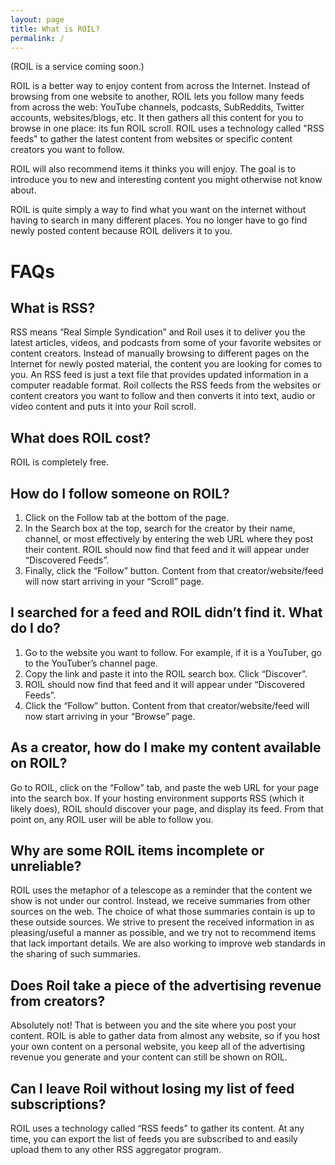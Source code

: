 ```yaml
---
layout: page
title: What is ROIL?
permalink: /
---
```


(ROIL is a service coming soon.)

ROIL is a better way to enjoy content from across the Internet. Instead of browsing from one website to another, ROIL lets you follow many feeds from across the web: YouTube channels, podcasts, SubReddits, Twitter accounts, websites/blogs, etc.  It then gathers all this content for you to browse in one place: its fun ROIL scroll. ROIL uses a technology called "RSS feeds" to gather the latest content from websites or specific content creators you want to follow.

ROIL will also recommend items it thinks you will enjoy. The goal is to introduce you to new and interesting content you might otherwise not know about.

ROIL is quite simply a way to find what you want on the internet without having to search in many different places. You no longer have to go find newly posted content because ROIL delivers it to you.

# FAQs

## What is RSS?

RSS means “Real Simple Syndication”  and Roil uses it to deliver you the latest articles, videos, and podcasts from some of your favorite websites or content creators. Instead of manually browsing to different pages on the Internet for newly posted material, the content you are looking for comes to you. An RSS feed is just a text file that provides updated information in a computer readable format. Roil collects the RSS feeds from the websites or content creators you want to follow and then converts it into text, audio or video content and puts it into your Roil scroll.

## What does ROIL cost?

ROIL is completely free.

## How do I follow someone on ROIL?

1. Click on the Follow tab at the bottom of the page.
2. In the Search box at the top, search for the creator by their name, channel, or most effectively by entering the web URL where they post their content. ROIL should now find that feed and it will appear under “Discovered Feeds”.
3. Finally, click the “Follow” button. Content from that creator/website/feed will now start arriving in your “Scroll” page.

## I searched for a feed and ROIL didn’t find it. What do I do?

1. Go to the website you want to follow. For example, if it is a YouTuber, go to the YouTuber’s channel page.
2. Copy the link and paste it into the ROIL search box. Click “Discover”.
3. ROIL should now find that feed and it will appear under “Discovered Feeds”.
4. Click the “Follow” button. Content from that creator/website/feed will now start arriving in your “Browse” page.

## As a creator, how do I make my content available on ROIL?

Go to ROIL, click on the “Follow” tab, and paste the web URL for your page into the search box.  If your hosting environment supports RSS (which it likely does), ROIL should discover your page, and display its feed.  From that point on, any ROIL user will be able to follow you.

## Why are some ROIL items incomplete or unreliable?

ROIL uses the metaphor of a telescope as a reminder that the content we show is not under our control.  Instead, we receive summaries from other sources on the web.  The choice of what those summaries contain is up to these outside sources.  We strive to present the received information in as pleasing/useful a manner as possible, and we try not to recommend items that lack important details.  We are also working to improve web standards in the sharing of such summaries.

## Does Roil take a piece of the advertising revenue from creators?

Absolutely not! That is between you and the site where you post your content. ROIL is able to gather data from almost any website, so if you host your own content on a personal website, you keep all of the advertising revenue you generate and your content can still be shown on ROIL.

## Can I leave Roil without losing my list of feed subscriptions?

ROIL uses a technology called “RSS feeds” to gather its content. At any time, you can export the list of feeds you are subscribed to and easily upload them to any other RSS aggregator program.

